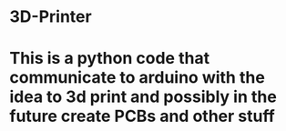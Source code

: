 # 3D-Printer
# This is a python code that communicate to arduino with the idea to 3d print and possibly in the future create PCBs and other stuff